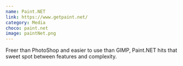 ```yaml
---
name: Paint.NET
link: https://www.getpaint.net/
category: Media
choco: paint.net
image: paintNet.png
---
```


Freer than PhotoShop and easier to use than GIMP, Paint.NET hits that sweet spot
between features and complexity.